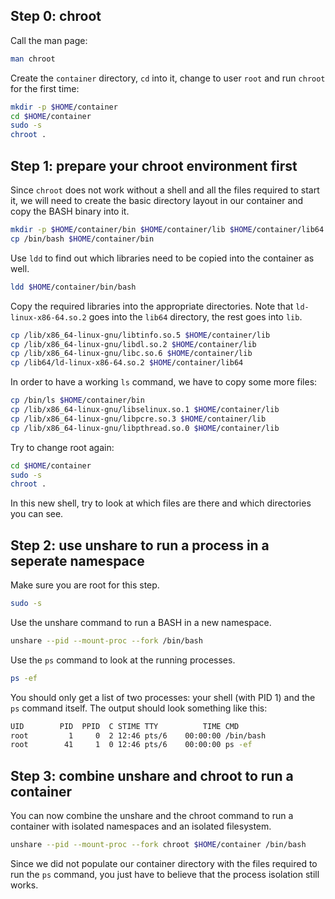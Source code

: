 ## Step 0: chroot
Call the man page:

```bash
man chroot
```

Create the `container` directory, `cd` into it, change to user `root` and run `chroot` for the first time:

```bash
mkdir -p $HOME/container
cd $HOME/container
sudo -s
chroot .
```

## Step 1: prepare your chroot environment first

Since `chroot` does not work without a shell and all the files required to start it, we will need to create the basic directory layout in our container and copy the BASH binary into it.

```bash
mkdir -p $HOME/container/bin $HOME/container/lib $HOME/container/lib64 $HOME/container/proc
cp /bin/bash $HOME/container/bin
```

Use `ldd` to find out which libraries need to be copied into the container as well.

```bash
ldd $HOME/container/bin/bash
```

Copy the required libraries into the appropriate directories. Note that `ld-linux-x86-64.so.2` goes into the `lib64` directory, the rest goes into `lib`.

```bash
cp /lib/x86_64-linux-gnu/libtinfo.so.5 $HOME/container/lib
cp /lib/x86_64-linux-gnu/libdl.so.2 $HOME/container/lib
cp /lib/x86_64-linux-gnu/libc.so.6 $HOME/container/lib
cp /lib64/ld-linux-x86-64.so.2 $HOME/container/lib64
```

In order to have a working `ls` command, we have to copy some more files:

```bash
cp /bin/ls $HOME/container/bin
cp /lib/x86_64-linux-gnu/libselinux.so.1 $HOME/container/lib
cp /lib/x86_64-linux-gnu/libpcre.so.3 $HOME/container/lib
cp /lib/x86_64-linux-gnu/libpthread.so.0 $HOME/container/lib
```

Try to change root again:

```bash
cd $HOME/container
sudo -s
chroot .
```

In this new shell, try to look at which files are there and which directories you can see.

## Step 2: use unshare to run a process in a seperate namespace

Make sure you are root for this step.

```bash
sudo -s
```

Use the unshare command to run a BASH in a new namespace.

```bash
unshare --pid --mount-proc --fork /bin/bash
```

Use the `ps` command to look at the running processes.

```bash
ps -ef
```

You should only get a list of two processes: your shell (with PID 1) and the `ps` command itself. The output should look something like this:

```bash
UID        PID  PPID  C STIME TTY          TIME CMD
root         1     0  2 12:46 pts/6    00:00:00 /bin/bash
root        41     1  0 12:46 pts/6    00:00:00 ps -ef
```

## Step 3: combine unshare and chroot to run a container

You can now combine the unshare and the chroot command to run a container with isolated namespaces and an isolated filesystem.

```bash
unshare --pid --mount-proc --fork chroot $HOME/container /bin/bash
```

Since we did not populate our container directory with the files required to run the `ps` command, you just have to believe that the process isolation still works.
